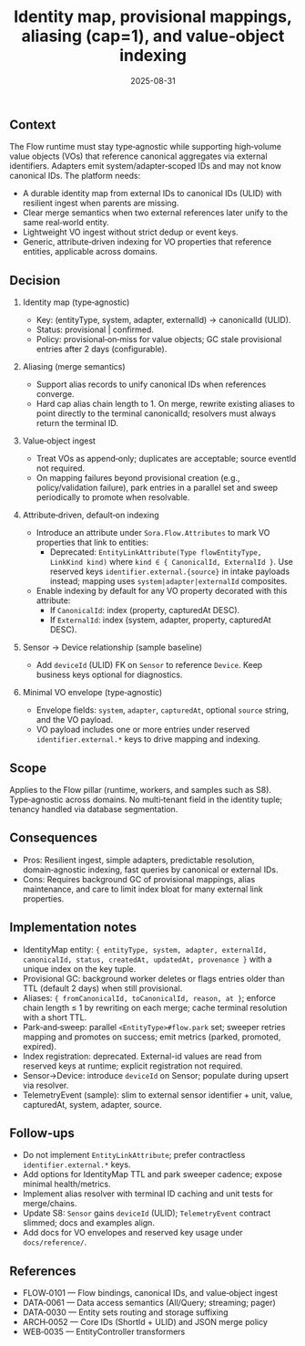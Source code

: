 ﻿---
id: FLOW-0102
slug: identity-map-provisional-and-aliasing
domain: flow
status: accepted
date: 2025-08-31
title: Identity map, provisional mappings, aliasing (cap=1), and value‑object indexing
---

## Context

The Flow runtime must stay type‑agnostic while supporting high‑volume value objects (VOs) that reference canonical aggregates via external identifiers. Adapters emit system/adapter‑scoped IDs and may not know canonical IDs. The platform needs:

- A durable identity map from external IDs to canonical IDs (ULID) with resilient ingest when parents are missing.
- Clear merge semantics when two external references later unify to the same real‑world entity.
- Lightweight VO ingest without strict dedup or event keys.
- Generic, attribute‑driven indexing for VO properties that reference entities, applicable across domains.

## Decision

1) Identity map (type‑agnostic)
   - Key: (entityType, system, adapter, externalId) → canonicalId (ULID).
   - Status: provisional | confirmed.
   - Policy: provisional‑on‑miss for value objects; GC stale provisional entries after 2 days (configurable).

2) Aliasing (merge semantics)
   - Support alias records to unify canonical IDs when references converge.
   - Hard cap alias chain length to 1. On merge, rewrite existing aliases to point directly to the terminal canonicalId; resolvers must always return the terminal ID.

3) Value‑object ingest
   - Treat VOs as append‑only; duplicates are acceptable; source eventId not required.
   - On mapping failures beyond provisional creation (e.g., policy/validation failure), park entries in a parallel set and sweep periodically to promote when resolvable.

4) Attribute‑driven, default‑on indexing
   - Introduce an attribute under `Sora.Flow.Attributes` to mark VO properties that link to entities:
       - Deprecated: `EntityLinkAttribute(Type flowEntityType, LinkKind kind)` where `kind ∈ { CanonicalId, ExternalId }`.
          Use reserved keys `identifier.external.{source}` in intake payloads instead; mapping uses `system|adapter|externalId` composites.
   - Enable indexing by default for any VO property decorated with this attribute:
     - If `CanonicalId`: index (property, capturedAt DESC).
     - If `ExternalId`: index (system, adapter, property, capturedAt DESC).

5) Sensor → Device relationship (sample baseline)
   - Add `deviceId` (ULID) FK on `Sensor` to reference `Device`. Keep business keys optional for diagnostics.

6) Minimal VO envelope (type‑agnostic)
   - Envelope fields: `system`, `adapter`, `capturedAt`, optional `source` string, and the VO payload.
   - VO payload includes one or more entries under reserved `identifier.external.*` keys to drive mapping and indexing.

## Scope

Applies to the Flow pillar (runtime, workers, and samples such as S8). Type‑agnostic across domains. No multi‑tenant field in the identity tuple; tenancy handled via database segmentation.

## Consequences

- Pros: Resilient ingest, simple adapters, predictable resolution, domain‑agnostic indexing, fast queries by canonical or external IDs.
- Cons: Requires background GC of provisional mappings, alias maintenance, and care to limit index bloat for many external link properties.

## Implementation notes

- IdentityMap entity: `{ entityType, system, adapter, externalId, canonicalId, status, createdAt, updatedAt, provenance }` with a unique index on the key tuple.
- Provisional GC: background worker deletes or flags entries older than TTL (default 2 days) when still provisional.
- Aliases: `{ fromCanonicalId, toCanonicalId, reason, at }`; enforce chain length ≤ 1 by rewriting on each merge; cache terminal resolution with a short TTL.
- Park‑and‑sweep: parallel `<EntityType>#flow.park` set; sweeper retries mapping and promotes on success; emit metrics (parked, promoted, expired).
- Index registration: deprecated. External-id values are read from reserved keys at runtime; explicit registration not required.
- Sensor→Device: introduce `deviceId` on Sensor; populate during upsert via resolver.
- TelemetryEvent (sample): slim to external sensor identifier + unit, value, capturedAt, system, adapter, source.

## Follow‑ups

- Do not implement `EntityLinkAttribute`; prefer contractless `identifier.external.*` keys.
- Add options for IdentityMap TTL and park sweeper cadence; expose minimal health/metrics.
- Implement alias resolver with terminal ID caching and unit tests for merge/chains.
- Update S8: `Sensor` gains `deviceId` (ULID); `TelemetryEvent` contract slimmed; docs and examples align.
- Add docs for VO envelopes and reserved key usage under `docs/reference/`.

## References

- FLOW‑0101 — Flow bindings, canonical IDs, and value‑object ingest
- DATA‑0061 — Data access semantics (All/Query; streaming; pager)
- DATA‑0030 — Entity sets routing and storage suffixing
- ARCH‑0052 — Core IDs (ShortId + ULID) and JSON merge policy
- WEB‑0035 — EntityController transformers

